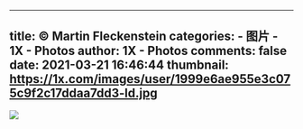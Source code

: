 
---
title: © Martin Fleckenstein
categories: 
    - 图片
    - 1X - Photos
author: 1X - Photos
comments: false
date: 2021-03-21 16:46:44
thumbnail: https://1x.com/images/user/1999e6ae955e3c075c9f2c17ddaa7dd3-ld.jpg
---

<div>   
<img src="https://1x.com/images/user/1999e6ae955e3c075c9f2c17ddaa7dd3-ld.jpg" referrerpolicy="no-referrer">  
</div>
            